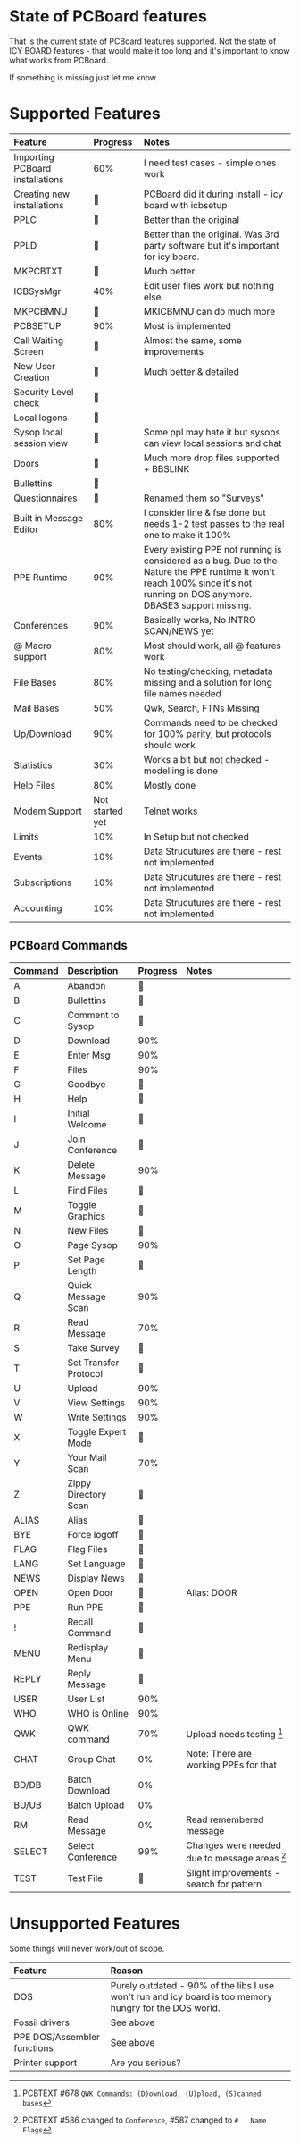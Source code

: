 # State of PCBoard features

That is the current state of PCBoard features supported.
Not the state of ICY BOARD features - that would make it too long and it's important to know what works
from PCBoard.

If something is missing just let me know.

# Supported Features

| Feature | Progress | Notes | 
| :--- | :--- | :--- | 
| Importing PCBoard installations | 60%  | I need test cases - simple ones work | 
| Creating new installations | 💯 |  PCBoard did it during install - icy board with icbsetup | 
| PPLC  | 💯 | Better than the original |
| PPLD  | 💯 | Better than the original. Was 3rd party software but it's important for icy board. |
| MKPCBTXT  | 💯 | Much better |
| ICBSysMgr  | 40% | Edit user files work but nothing else |
| MKPCBMNU  | 💯 | MKICBMNU can do much more |
| PCBSETUP  | 90% | Most is implemented  |
| Call Waiting Screen  | 💯 | Almost the same, some improvements |
| New User Creation  | 💯 | Much better & detailed |
| Security Level check  | 💯 | |
| Local logons  | 💯  | | 
| Sysop local session view  | 💯  | Some ppl may hate it but sysops can view local sessions and chat 
| Doors  | 💯 | Much more drop files supported + BBSLINK |
| Bullettins | 💯 | | 
| Questionnaires | 💯 | Renamed them so "Surveys" | 
| Built in Message Editor | 80% | I consider line & fse done but needs 1-2 test passes to the real one to make it 100% | 
| PPE Runtime  | 90% | Every existing PPE not running is considered as a bug. Due to the Nature the PPE runtime it won't reach 100% since it's not running on DOS anymore. DBASE3 support missing.| 
| Conferences  | 90% | Basically works, No INTRO SCAN/NEWS yet |
| @ Macro support | 80% | Most should work, all @ features work  | 
| File Bases  | 80% | No testing/checking, metadata missing and a solution for long file names needed |
| Mail Bases | 50% | Qwk, Search, FTNs Missing  |
| Up/Download  | 90%  | Commands need to be checked for 100% parity, but protocols should work |
| Statistics | 30%  | Works a bit but not checked - modelling is done | 
| Help Files | 80%  | Mostly done | 
| Modem Support | Not started yet | Telnet works |
| Limits | 10% | In Setup but not checked | 
| Events | 10% | Data Strucutures are there - rest not implemented | 
| Subscriptions | 10% | Data Strucutures are there - rest not implemented | 
| Accounting | 10% | Data Strucutures are there - rest not implemented | 

## PCBoard Commands

| Command | Description | Progress | Notes | 
| :--- | :--- | :--- | :--- | 
| A  | Abandon  | 💯 | 
| B  | Bullettins | 💯 | 
| C  | Comment to Sysop  | 💯 | 
| D  | Download | 90% | 
| E  | Enter Msg  | 90% | 
| F  | Files  | 90% | 
| G  | Goodbye | 💯 | 
| H  | Help  | 💯 | 
| I  | Initial Welcome  | 💯 | 
| J  | Join Conference  | 💯 | 
| K  | Delete Message | 90% | 
| L  | Find Files | 💯 | 
| M  | Toggle Graphics  | 💯 | 
| N  | New Files | 💯 | 
| O  | Page Sysop | 90% | 
| P  | Set Page Length | 💯 | 
| Q  | Quick Message Scan | 90% | 
| R  | Read Message | 70% | 
| S  | Take Survey  | 💯 | 
| T  | Set Transfer Protocol | 💯 | 
| U  | Upload  | 90% | 
| V  | View Settings  | 90% | 
| W  | Write Settings  | 90% | 
| X  | Toggle Expert Mode  | 💯 | 
| Y  | Your Mail Scan  | 70% | 
| Z  | Zippy Directory Scan  | 💯 | 
| ALIAS  |  Alias | 💯 | 
| BYE  | Force logoff | 💯 | 
| FLAG  | Flag Files | 💯 | 
| LANG  | Set Language | 💯 | 
| NEWS  | Display News | 💯 | 
| OPEN  | Open Door | 💯 |  Alias: DOOR
| PPE  | Run PPE | 💯 | 
| !  | Recall Command | 💯 | 
| MENU  | Redisplay Menu | 💯 | 
| REPLY  | Reply Message | 💯 | 
| USER  | User List | 90% | 
| WHO  |WHO is Online | 90% | 
| QWK  | QWK command | 70% | Upload needs testing [^2]
| CHAT  | Group Chat| 0% | Note: There are working PPEs for that
| BD/DB  | Batch Download | 0% | 
| BU/UB  | Batch Upload | 0% | 
| RM  | Read Message | 0% | Read remembered message
| SELECT | Select Conference | 99% | Changes were needed due to message areas [^1]
| TEST | Test File | 💯 | Slight improvements - search for pattern

[^1]: PCBTEXT #586 changed to `Conference`,
  #587 changed to `#   Name                                                   Flags`

[^2]: PCBTEXT #678 `QWK Commands: (D)ownload, (U)pload, (S)canned bases`

# Unsupported Features

Some things will never work/out of scope.

| Feature | Reason | 
| :--- | :--- |
| DOS | Purely outdated - 90% of the libs I use won't run and icy board is too memory hungry for the DOS world. | 
| Fossil drivers | See above | 
| PPE DOS/Assembler functions | See above | 
| Printer support | Are you serious? | 

